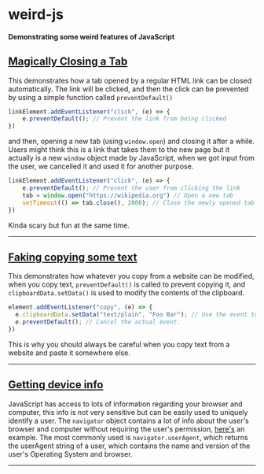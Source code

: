 # weird-js
#### Demonstrating some weird features of JavaScript

## [Magically Closing a Tab](https://chiroyce1.github.io/weird-js/close-tab/)
This demonstrates how a tab opened by a regular HTML link can be closed automatically. The link will be clicked, and then the click can be prevented by using a simple function called `preventDefault()`
```js
linkElement.addEventListener("click", (e) => {
    e.preventDefault(); // Prevent the link from being clicked
})
```
and then, opening a new tab (using `window.open`) and closing it after a while. Users might think this is a link that takes them to the new page but it actually is a new `window` object made by JavaScript, when we got input from the user, we cancelled it and used it for another purpose. 

```js
linkElement.addEventListener("click", (e) => {
    e.preventDefault(); // Prevent the user from clicking the link
    tab = window.open("https://wikipedia.org") // Open a new tab
    setTimeout(() => tab.close(), 2000); // Close the newly opened tab after 2 seconds
})
```
Kinda scary but fun at the same time.

---

## [Faking copying some text](https://chiroyce1.github.io/weird-js/fake-copy/)
This demonstrates how whatever you copy from a website can be modified, when you copy text, `preventDefault()` is called to prevent copying it, and `clipboardData.setData()` is used to modify the contents of the clipboard. 

```js
element.addEventListener("copy", (e) => {
  e.clipboardData.setData("text/plain", "Foo Bar"); // Use the event to copy something into the users clipboard
  e.preventDefault(); // Cancel the actual event.
})
```
This is why you should always be careful when you copy text from a website and paste it somewhere else. 

---

## [Getting device info](https://chiroyce1.github.io/weird-js/device-info/)
JavaScript has access to lots of information regarding your browser and computer, this info is not very sensitive but can be easily used to uniquely identify a user. The `navigator` object contains a lot of info about the user's browser and computer without requiring the user's permission, [here's](https://chiroyce1.github.io/weird-js/device-info/) an example. The most commonly used is `navigator.userAgent`, which returns the userAgent string of a user, which contains the name and version of the user's Operating System and browser. 

---
